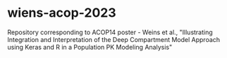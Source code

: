 # wiens-acop-2023
Repository corresponding to ACOP14 poster - Weins et al., "Illustrating Integration and Interpretation of the Deep Compartment Model Approach using Keras and R in a Population PK Modeling Analysis"
